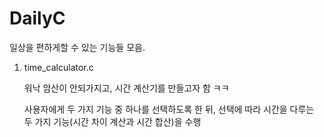 DailyC
==============================

일상을 편하게할 수 있는 기능들 모음.

1. time_calculator.c

    워낙 암산이 안되가지고, 시간 계산기를 만들고자 함 ㅋㅋ
    
    사용자에게 두 가지 기능 중 하나를 선택하도록 한 뒤, 선택에 따라 시간을 다루는 두 가지 기능(시간 차이 계산과 시간 합산)을 수행
